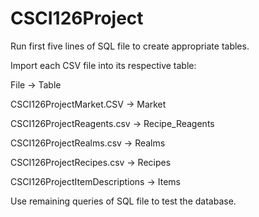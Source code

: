 # CSCI126Project

Run first five lines of SQL file to create appropriate tables.  



Import each CSV file into its respective table:

File -> Table

CSCI126ProjectMarket.CSV -> Market

CSCI126ProjectReagents.csv -> Recipe_Reagents

CSCI126ProjectRealms.csv -> Realms

CSCI126ProjectRecipes.csv -> Recipes

CSCI126ProjectItemDescriptions -> Items



Use remaining queries of SQL file to test the database.

